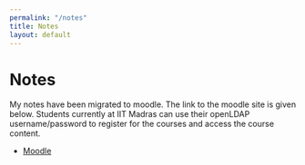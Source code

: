 ```yaml
---
permalink: "/notes"
title: Notes
layout: default
---
```

# Notes
My notes have been migrated to moodle. The link to the moodle site is given below. Students currently at IIT Madras can use their openLDAP username/password to register for the courses and access the course content. 

  * [Moodle](http://courses.iitm.ac.in/)
